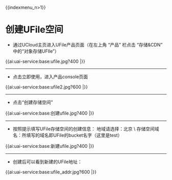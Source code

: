 {{indexmenu_n>1}}

# 创建UFile空间

  * 通过UCloud主页进入UFile产品页面（在左上角 “产品” 栏点击 “存储&CDN” 中的“对象存储UFIle”）

{{ai:uai-service:base:ufile.jpg?400 |}} 

----
  * 点击立即使用，进入产品console页面

{{ai:uai-service:base:ufile2.jpg?600 |}} 

----
  * 点击“创建存储空间”


{{ai:uai-service:base:创建ufile.jpg?400 |}} 

----
  * 按照提示填写UFile存储空间的创建信息：
地域请选择：北京 \\
存储空间域名：所填写的域名即UFile的bucket名字（这里是test）      


{{ai:uai-service:base:新建ufile.jpg?400 |}} 

----
  * 创建后可以看到新建的UFile地址：     


{{ai:uai-service:base:ufile_addr.jpg?600 |}} 

